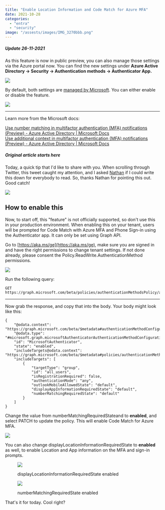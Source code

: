 ```yaml
---
title: "Enable Location Information and Code Match for Azure MFA"
date: 2021-10-28
categories: 
  - "entra"
  - "security"
image: "/assests/images/IMG_3270bbb.png"
---
```


##### Update 26-11-2021

As this feature is now in public preview, you can also manage those settings via the Azure portal now. You can find the new settings under **Azure Active Directory -> Security -> Authentication methods -> Authenticator App.**

![](/assets/images/image-6.png)

By default, both settings are [managed by Microsoft](https://docs.microsoft.com/en-us/azure/active-directory/authentication/how-to-mfa-microsoft-managed). You can either enable or disable the feature.

![](/assets/images/image-7.png)

* * *

Learn more from the Microsoft docs:

[Use number matching in multifactor authentication (MFA) notifications (Preview) - Azure Active Directory | Microsoft Docs](https://docs.microsoft.com/en-us/azure/active-directory/authentication/how-to-mfa-number-match)  
[Use additional context in multifactor authentication (MFA) notifications (Preview) - Azure Active Directory | Microsoft Docs](https://docs.microsoft.com/en-us/azure/active-directory/authentication/how-to-mfa-additional-context)

##### Original article starts here

Today, a quick tip that I'd like to share with you. When scrolling through Twitter, this tweet caught my attention, and I asked [Nathan](https://twitter.com/NathanMcNulty) if I could write this down for everybody to read. So, thanks Nathan for pointing this out. Good catch!

![](/assets/images/image-38.png)

## How to enable this

Now, to start off, this "feature" is not officially supported, so don't use this in your production environment. When enabling this on your tenant, users will be prompted for Code Match with Azure MFA and Phone Sign-in using the Authenticator app. It can only be set using Graph API.

Go to [https://aka.ms/ge](https://aka.ms/ge), make sure you are signed in and have the right permissions to change tenant settings. If not done already, please consent the Policy.ReadWrite.AuthenticationMethod permissions.

![](/assets/images/image-44.png)

Run the following query:

```
GET https://graph.microsoft.com/beta/policies/authenticationMethodsPolicy/authenticationMethodConfigurations/microsoftAuthenticator
```

* * *

Now grab the response, and copy that into the body. Your body might look like this:

```
{
    "@odata.context": "https://graph.microsoft.com/beta/$metadata#authenticationMethodConfigurations/$entity",
    "@odata.type": "#microsoft.graph.microsoftAuthenticatorAuthenticationMethodConfiguration",
    "id": "MicrosoftAuthenticator",
    "state": "enabled",
    "includeTargets@odata.context": "https://graph.microsoft.com/beta/$metadata#policies/authenticationMethodsPolicy/authenticationMethodConfigurations('MicrosoftAuthenticator')/microsoft.graph.microsoftAuthenticatorAuthenticationMethodConfiguration/includeTargets",
    "includeTargets": [
        {
            "targetType": "group",
            "id": "all_users",
            "isRegistrationRequired": false,
            "authenticationMode": "any",
            "outlookMobileAllowedState": "default",
            "displayAppInformationRequiredState": "default",
            "numberMatchingRequiredState": "default"
        }
    ]
}
```

Change the value from numberMatchingRequiredStateand to **enabled**, and select PATCH to update the policy. This will enable Code Match for Azure MFA.

![](/assets/images/image-41.png)

You can also change displayLocationInformationRequiredState to **enabled** as well, to enable Location and App information on the MFA and sign-in prompts.

<figure>

![](/assets/images/IMG_3270.png)

<figcaption>

displayLocationInformationRequiredState enabled

</figcaption>

</figure>

<figure>

![](/assets/images/image-43.png)

<figcaption>

numberMatchingRequiredState enabled

</figcaption>

</figure>

That's it for today. Cool right?
